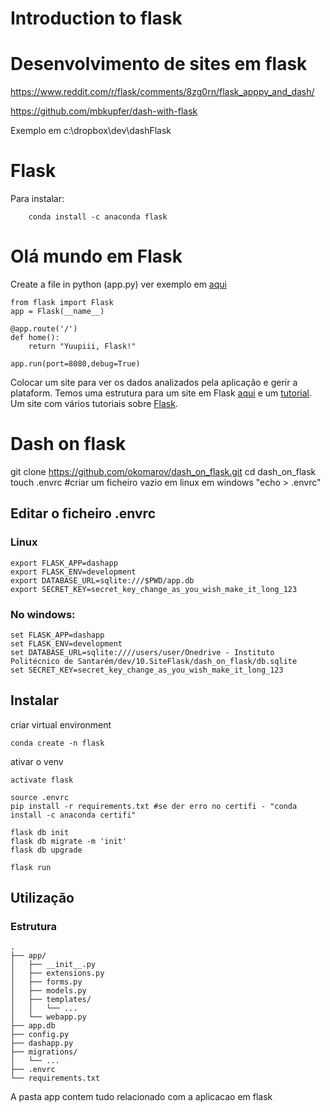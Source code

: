 # Introduction to flask

# Desenvolvimento de sites em flask

https://www.reddit.com/r/flask/comments/8zg0rn/flask_apppy_and_dash/

https://github.com/mbkupfer/dash-with-flask

Exemplo em c:\dropbox\dev\dashFlask

# Flask

Para instalar:
```
	conda install -c anaconda flask 
```
# Olá mundo em Flask
Create a file in python (app.py) ver exemplo em [aqui](1.olaMundo/app.py)
```
from flask import Flask
app = Flask(__name__)

@app.route('/')
def home():
    return "Yuupiii, Flask!"

app.run(port=8080,debug=True)
```
Colocar um site para ver os dados analizados pela aplicação e gerir a plataform. Temos uma estrutura para um site em Flask [aqui](https://github.com/JackStouffer/Flask-Foundation) e um [tutorial](http://maximebf.com/blog/2012/10/building-websites-in-python-with-flask/#.WjUfYPbLi00). Um site com vários tutoriais sobre [Flask](https://www.fullstackpython.com/flask.html).

# Dash on flask

git clone  https://github.com/okomarov/dash_on_flask.git
cd dash_on_flask
touch .envrc #criar um ficheiro vazio em linux em windows "echo > .envrc"

## Editar o ficheiro .envrc
### Linux
```
export FLASK_APP=dashapp
export FLASK_ENV=development
export DATABASE_URL=sqlite:///$PWD/app.db
export SECRET_KEY=secret_key_change_as_you_wish_make_it_long_123
```

### No windows:
```
set FLASK_APP=dashapp
set FLASK_ENV=development
set DATABASE_URL=sqlite:////users/user/Onedrive - Instituto Politécnico de Santarém/dev/10.SiteFlask/dash_on_flask/db.sqlite
set SECRET_KEY=secret_key_change_as_you_wish_make_it_long_123
```

## Instalar

criar virtual environment
```
conda create -n flask
```
ativar o venv
```
activate flask
```
```
source .envrc
pip install -r requirements.txt #se der erro no certifi - "conda install -c anaconda certifi"

flask db init
flask db migrate -m 'init'
flask db upgrade

flask run
```

## Utilização
### Estrutura
```
.
├── app/
│   ├── __init__.py
│   ├── extensions.py
│   ├── forms.py
│   ├── models.py
│   ├── templates/
│   │   └── ...
│   └── webapp.py
├── app.db
├── config.py
├── dashapp.py
├── migrations/
│   └── ...
├── .envrc
└── requirements.txt
```
A pasta app contem tudo relacionado com a aplicacao em flask